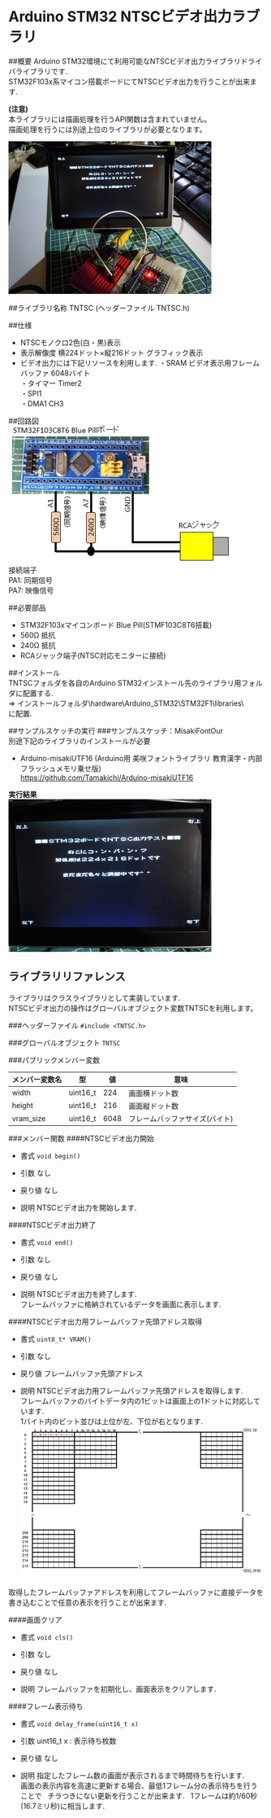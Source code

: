 # Arduino STM32 NTSCビデオ出力ラブラリ
##概要
Arduino STM32環境にて利用可能なNTSCビデオ出力ライブラリドライバライブラリです.  
STM32F103x系マイコン搭載ボードにてNTSCビデオ出力を行うことが出来ます.  

**(注意)**  
本ライブラリには描画処理を行うAPI関数は含まれていません。  
描画処理を行うには別途上位のライブラリが必要となります。  

![動作状況](./image/02.jpg)  

##ライブラリ名称
TNTSC (ヘッダーファイル TNTSC.h)  

##仕様
- NTSCモノクロ2色(白・黒)表示
- 表示解像度 横224ドット×縦216ドット グラフィック表示
- ビデオ出力には下記リソースを利用します.
  ・SRAM ビデオ表示用フレームバッファ 6048バイト  
  ・タイマー Timer2  
  ・SPI1  
  ・DMA1 CH3  

##回路図  
![回路図](./image/01.png)  
接続端子  
PA1: 同期信号  
PA7: 映像信号  

##必要部品  
- STM32F103xマイコンボード Blue Pill(STMF103C8T6搭載)  
- 560Ω 抵抗  
- 240Ω 抵抗  
- RCAジャック端子(NTSC対応モニターに接続)  

##インストール  
TNTSCフォルダを各自のArduino STM32インストール先のライブラリ用フォルダに配置する.  
=> インストールフォルダ\hardware\Arduino_STM32\STM32F1\libraries\  
に配置.

##サンプルスケッチの実行
###サンプルスケッチ：MisakiFontOur  
別途下記のライブラリのインストールが必要  
- Arduino-misakiUTF16
(Arduino用 美咲フォントライブラリ 教育漢字・内部フラッシュメモリ乗せ版)  
 https://github.com/Tamakichi/Arduino-misakiUTF16  
 
 **実行結果**  
 ![実行結果](./image/03.jpg)  

## ライブラリリファレンス
ライブラリはクラスライブラリとして実装しています.  
NTSCビデオ出力の操作はグローバルオブジェクト変数TNTSCを利用します。  

###ヘッダーファイル
`#include <TNTSC.h>`  

###グローバルオブジェクト
`TNTSC`  

###パブリックメンバー変数  

| メンバー変数名 | 型 |値|意味  
|-----|----|--|---|  
|width|uint16_t|224|画面横ドット数  
|height|uint16_t|216|画面縦ドット数  
|vram_size|uint16_t|6048|フレームバッファサイズ(バイト)  

###メンバー関数
####NTSCビデオ出力開始
- 書式
 `void begin()`  

- 引数
 なし  

- 戻り値
 なし

- 説明
 NTSCビデオ出力を開始します.  
 
####NTSCビデオ出力終了
- 書式
 `void end()`  

- 引数
 なし  

- 戻り値
 なし

- 説明
 NTSCビデオ出力を終了します.  
 フレームバッファに格納されているデータを画面に表示します.  
 
####NTSCビデオ出力用フレームバッファ先頭アドレス取得
- 書式
 `uint8_t* VRAM()`  

- 引数
 なし  

- 戻り値
 フレームバッファ先頭アドレス  

- 説明
 NTSCビデオ出力用フレームバッファ先頭アドレスを取得します.  
 フレームバッファのバイトデータ内の1ビットは画面上の1ドットに対応しています.  
 1バイト内のビット並びは上位が左、下位が右となります.  
 ![フレームバッファ](./image/04.png)  
 
 取得したフレームバッファアドレスを利用してフレームバッファに直接データを  
 書き込むことで任意の表示を行うことが出来ます.  
 
####画面クリア
- 書式
 `void cls()`  

- 引数
 なし  

- 戻り値
 なし  

- 説明
 フレームバッファを初期化し、画面表示をクリアします.  
 
####フレーム表示待ち
- 書式
 `void delay_frame(uint16_t x)`  

- 引数
 uint16_t x : 表示待ち枚数    

- 戻り値
 なし  

- 説明
 指定したフレーム数の画面が表示されるまで時間待ちを行います.  
 画面の表示内容を高速に更新する場合、最低1フレーム分の表示待ちを行うことで   
 チラつきにない更新を行うことが出来ます.  
 1フレームは約1/60秒(16.7ミリ秒)に相当します.  







